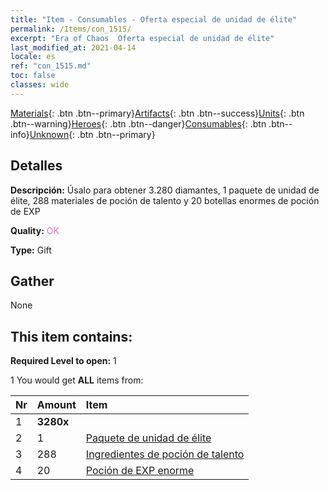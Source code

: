 ```yaml
---
title: "Item - Consumables - Oferta especial de unidad de élite"
permalink: /Items/con_1515/
excerpt: "Era of Chaos  Oferta especial de unidad de élite"
last_modified_at: 2021-04-14
locale: es
ref: "con_1515.md"
toc: false
classes: wide
---
```

 [Materials](/es/Items/){: .btn .btn--primary}[Artifacts](/es/Items/Artifacts/){: .btn .btn--success}[Units](/es/Items/Units/){: .btn .btn--warning}[Heroes](/es/Items/Heroes/){: .btn .btn--danger}[Consumables](/es/Items/Consumables/){: .btn .btn--info}[Unknown](/es/Items/Unknown/){: .btn .btn--primary}

## Detalles
 **Descripción:** Úsalo para obtener 3.280 diamantes, 1 paquete de unidad de élite, 288 materiales de poción de talento y 20 botellas enormes de poción de EXP

 **Quality:** <span style="color: #DA70D6">OK</span>

 **Type:** Gift

## Gather

  None

## This item contains:

 **Required Level to open:** 1

 1 You would get **ALL** items  from:

  | Nr | Amount |     Item    |
  |:---|:-------|:------------|
  | 1 |  **3280x** | <i class="fas fa-gem"/> |  | 
  | 2 | 1 | [Paquete de unidad de élite](/es/Items/con_1361/) | 
  | 3 | 288 | [Ingredientes de poción de talento](/es/Items/con_1120/) | 
  | 4 | 20 | [Poción de EXP enorme](/es/Items/con_703/) | 
